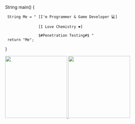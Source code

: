 String main()                                                                                         {

     String Me = " [I'm Programmer & Game Developer 💻] 
     
                   [I Love Chemistry ❤] 
                   
                   $#Penetration Testing#$ "
     return "Me";
  
}


<a href="https://github.com/anuraghazra/github-readme-stats">
  <img height=200 src="https://github-readme-stats.vercel.app/api?username=MrR4di0k4l&show_icons=true&rank_icon=github&card_width=320" />
</a>
<a href="https://github.com/anuraghazra/convoychat">
  <img height=200 src="https://github-readme-stats.vercel.app/api/top-langs?username=MrR4di0k4l&layout=compact&langs_count=8&card_width=350" />
</a>



